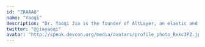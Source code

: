 ```yaml
---
id: "ZRAAAQ"
name: "Yaoqi"
description: "Dr. Yaoqi Jia is the founder of AltLayer, an elastic and versatile scaling protocol for Web3. Before 2022, he was the director of Parity Asia, which provides blockchain infrastructure (say OpenEthereum) for the decentralised Web. He’s selected to the Forbes 30 Under 30 Asia list, 2019. Prior to that, he was the co-founder and CTO of Zilliqa. He got his Ph.D. in 2017 and his work was published in CCS, Usenix Security and other top-tier conferences."
twitter: "@jiayaoqi"
avatar: "http://speak.devcon.org/media/avatars/profile_photo_Rxkc3P2.jpg"
---
```

